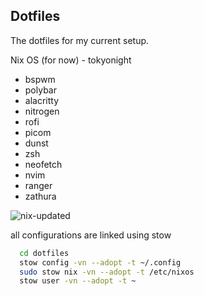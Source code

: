 ## Dotfiles

The dotfiles for my current setup.

Nix OS (for now) - tokyonight

- bspwm
- polybar
- alacritty
- nitrogen
- rofi
- picom
- dunst
- zsh
- neofetch
- nvim
- ranger
- zathura

![nix-updated](https://user-images.githubusercontent.com/8405459/184720509-418519d0-6025-4035-9bb1-93da6ed6dc82.png)


all configurations are linked using stow

```bash
  cd dotfiles
  stow config -vn --adopt -t ~/.config
  sudo stow nix -vn --adopt -t /etc/nixos
  stow user -vn --adopt -t ~
```
